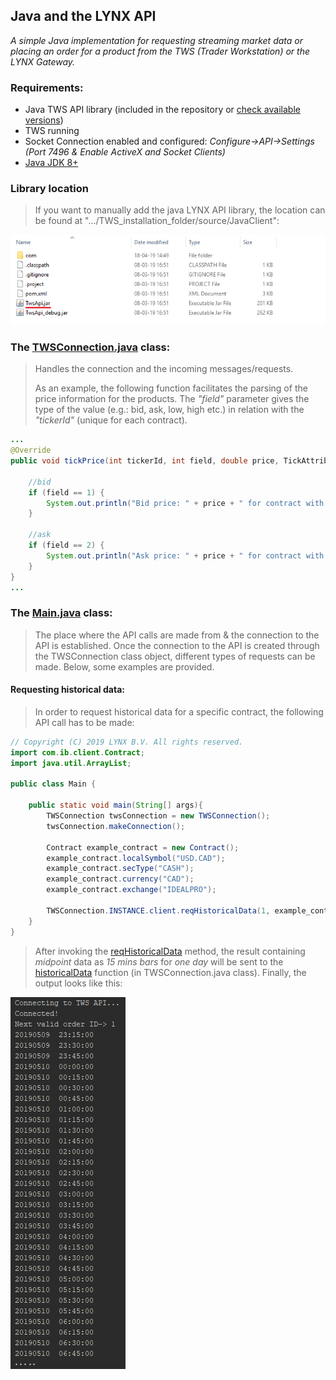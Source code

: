 ## Java and the LYNX API

*A simple Java implementation for requesting streaming market data or placing an order for a product from the TWS (Trader Workstation) or the LYNX Gateway.*

### Requirements:

- Java TWS API library (included in the repository or [check available versions](https://lynxbroker.github.io/#/API_versions))
- TWS running
- Socket Connection enabled and configured: *Configure->API->Settings* *(Port 7496 & Enable ActiveX and Socket Clients)*
- [Java JDK 8+](https://www.oracle.com/technetwork/java/javase/downloads/index.html)



### Library location

> If you want to manually add the java LYNX API library, the location can be found at ".../TWS_installation_folder/source/JavaClient":



![](images/jar_location.png)


### The [TWSConnection.java](https://gitlab.lynx-trader.com/documentation/articles/blob/master/Java/request_historical_data/src/TWSConnection.java) class:

> Handles the connection and the incoming messages/requests.
>
> As an example, the following function facilitates the parsing of the price information for the products. The *"field"* parameter gives the type of the value (e.g.: bid, ask, low, high etc.) in relation with the *"tickerId"* (unique for each contract).

```java
...
@Override
public void tickPrice(int tickerId, int field, double price, TickAttrib tickAttrib) {

    //bid
    if (field == 1) {
        System.out.println("Bid price: " + price + " for contract with id " + tickerId);
    }

    //ask
    if (field == 2) {
        System.out.println("Ask price: " + price + " for contract with id " + tickerId);
    }
}
...
```





### The [Main.java](https://gitlab.lynx-trader.com/documentation/articles/blob/master/Java/request_historical_data/src/Main.java) class:

> The place where the API calls are made from & the connection to the API is established. Once the connection to the API is created through the TWSConnection class object, different types of requests can be made. Below, some examples are provided.



#### Requesting historical data:

> In order to request historical data for a specific contract, the following API call has to be made:



```java
// Copyright (C) 2019 LYNX B.V. All rights reserved.
import com.ib.client.Contract;
import java.util.ArrayList;

public class Main {

    public static void main(String[] args){
        TWSConnection twsConnection = new TWSConnection();
        twsConnection.makeConnection();

        Contract example_contract = new Contract();
        example_contract.localSymbol("USD.CAD");
        example_contract.secType("CASH");
        example_contract.currency("CAD");
        example_contract.exchange("IDEALPRO");
        
        TWSConnection.INSTANCE.client.reqHistoricalData(1, example_contract, "20190510 23:59:59 GMT", "1 D", "15 mins", "MIDPOINT", 1, 1, false, new ArrayList<>());
    }
}
```



> After invoking the [reqHistoricalData](https://lynxbroker.github.io/#/EClient?id=reqhistoricaldata) method, the result containing *midpoint* data as *15 mins bars* for *one day* will be sent to the [historicalData](https://lynxbroker.github.io/#/EWrapper?id=historicaldata) function (in TWSConnection.java class). Finally, the output looks like this:




![](images/request_historical_data.png)

